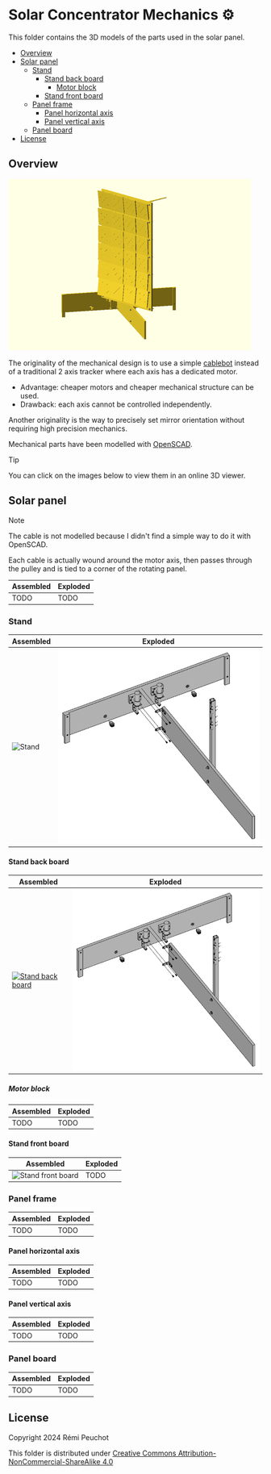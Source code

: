 # Solar Concentrator Mechanics :gear:

This folder contains the 3D models of the parts used in the solar panel.

- [Overview](#overview)
- [Solar panel](#solar-panel)
    - [Stand](#stand)
        - [Stand back board](#stand-back-board)
            - [Motor block](#motor-block)
        - [Stand front board](#stand-front-board)
    - [Panel frame](#panel-frame)
        - [Panel horizontal axis](#panel-horizontal-axis)
        - [Panel vertical axis](#panel-vertical-axis)
    - [Panel board](#panel-board)
- [License](#license)

## Overview

![Solar panel animation](images/solar_panel.gif)

The originality of the mechanical design is to use a simple [cablebot](https://en.wikipedia.org/wiki/Cable_robots) instead
of a traditional 2 axis tracker where each axis has a dedicated motor.
* Advantage: cheaper motors and cheaper mechanical structure can be used.
* Drawback: each axis cannot be controlled independently.

Another originality is the way to precisely set mirror orientation without
requiring high precision mechanics.

Mechanical parts have been modelled with [OpenSCAD](https://openscad.org/).

> [!TIP]
> You can click on the images below to view them in an online 3D viewer.

## Solar panel

> [!NOTE]
> The cable is not modelled because I didn't find a simple way to do it with OpenSCAD.
>
> Each cable is actually wound around the motor axis, then passes through the pulley
> and is tied to a corner of the rotating panel.

| Assembled | Exploded |
| --------- | -------- |
| TODO | TODO |

### Stand

| Assembled | Exploded |
| --------- | -------- |
| ![Stand](images/stand.png) | ![Stand](images/stand_exploded.png) |

#### Stand back board

| Assembled | Exploded |
| --------- | -------- |
| [![Stand back board](images/stand_back_board.png)](https://remipch.github.io/test_website/view_3d.html?model=stand_back_board) | ![Stand](images/stand_exploded.png) |

##### Motor block

| Assembled | Exploded |
| --------- | -------- |
| TODO | TODO |

#### Stand front board

| Assembled | Exploded |
| --------- | -------- |
| ![Stand front board](images/stand_front_board.png) | TODO |

### Panel frame

| Assembled | Exploded |
| --------- | -------- |
| TODO | TODO |

#### Panel horizontal axis

| Assembled | Exploded |
| --------- | -------- |
| TODO | TODO |

#### Panel vertical axis

| Assembled | Exploded |
| --------- | -------- |
| TODO | TODO |

### Panel board

| Assembled | Exploded |
| --------- | -------- |
| TODO | TODO |

## License

Copyright 2024 Rémi Peuchot

This folder is distributed under [Creative Commons Attribution-NonCommercial-ShareAlike 4.0](mechanics/LICENSE.md)
